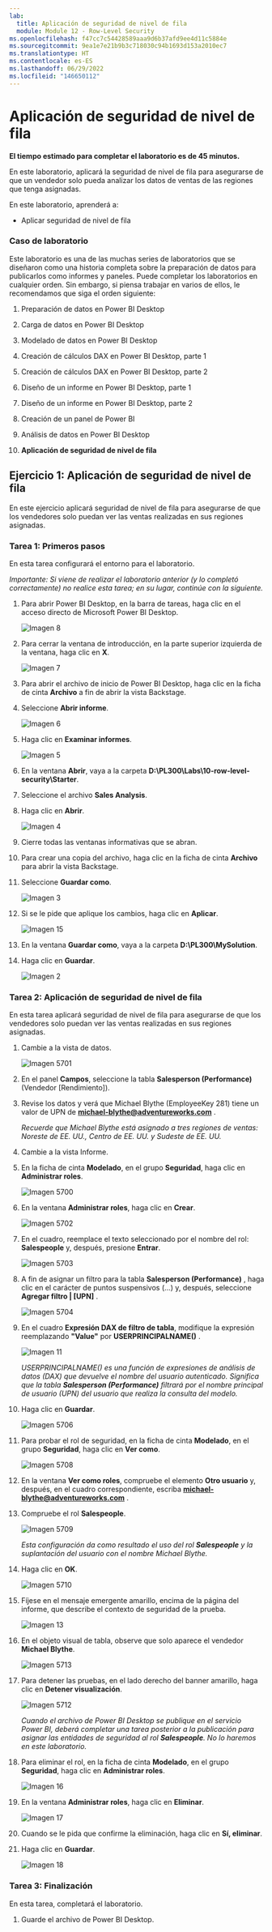 ```yaml
---
lab:
  title: Aplicación de seguridad de nivel de fila
  module: Module 12 - Row-Level Security
ms.openlocfilehash: f47cc7c54428589aaa9d6b37afd9ee4d11c5884e
ms.sourcegitcommit: 9ea1e7e21b9b3c718030c94b1693d153a2010ec7
ms.translationtype: HT
ms.contentlocale: es-ES
ms.lasthandoff: 06/29/2022
ms.locfileid: "146650112"
---
```

# <a name="enforce-row-level-security"></a>**Aplicación de seguridad de nivel de fila**

**El tiempo estimado para completar el laboratorio es de 45 minutos.**

En este laboratorio, aplicará la seguridad de nivel de fila para asegurarse de que un vendedor solo pueda analizar los datos de ventas de las regiones que tenga asignadas.

En este laboratorio, aprenderá a:


- Aplicar seguridad de nivel de fila

### <a name="lab-story"></a>**Caso de laboratorio**

Este laboratorio es una de las muchas series de laboratorios que se diseñaron como una historia completa sobre la preparación de datos para publicarlos como informes y paneles. Puede completar los laboratorios en cualquier orden. Sin embargo, si piensa trabajar en varios de ellos, le recomendamos que siga el orden siguiente:

1. Preparación de datos en Power BI Desktop

2. Carga de datos en Power BI Desktop

3. Modelado de datos en Power BI Desktop

5. Creación de cálculos DAX en Power BI Desktop, parte 1

6. Creación de cálculos DAX en Power BI Desktop, parte 2

7. Diseño de un informe en Power BI Desktop, parte 1

8. Diseño de un informe en Power BI Desktop, parte 2

9. Creación de un panel de Power BI

10. Análisis de datos en Power BI Desktop

11. **Aplicación de seguridad de nivel de fila**

## <a name="exercise-1-enforce-row-level-security"></a>**Ejercicio 1: Aplicación de seguridad de nivel de fila**

En este ejercicio aplicará seguridad de nivel de fila para asegurarse de que los vendedores solo puedan ver las ventas realizadas en sus regiones asignadas.

### <a name="task-1-get-started"></a>**Tarea 1: Primeros pasos**

En esta tarea configurará el entorno para el laboratorio.

*Importante: Si viene de realizar el laboratorio anterior (y lo completó correctamente) no realice esta tarea; en su lugar, continúe con la siguiente.*

1. Para abrir Power BI Desktop, en la barra de tareas, haga clic en el acceso directo de Microsoft Power BI Desktop.

    ![Imagen 8](Linked_image_Files/04-configure-data-model-in-power-bi-desktop-advanced_image1.png)

1. Para cerrar la ventana de introducción, en la parte superior izquierda de la ventana, haga clic en **X**.

    ![Imagen 7](Linked_image_Files/04-configure-data-model-in-power-bi-desktop-advanced_image2.png)

1. Para abrir el archivo de inicio de Power BI Desktop, haga clic en la ficha de cinta **Archivo** a fin de abrir la vista Backstage.

1. Seleccione **Abrir informe**.

    ![Imagen 6](Linked_image_Files/04-configure-data-model-in-power-bi-desktop-advanced_image3.png)

1. Haga clic en **Examinar informes**.

    ![Imagen 5](Linked_image_Files/04-configure-data-model-in-power-bi-desktop-advanced_image4.png)

1. En la ventana **Abrir**, vaya a la carpeta **D:\PL300\Labs\10-row-level-security\Starter**.

1. Seleccione el archivo **Sales Analysis**.

1. Haga clic en **Abrir**.

    ![Imagen 4](Linked_image_Files/04-configure-data-model-in-power-bi-desktop-advanced_image5.png)

1. Cierre todas las ventanas informativas que se abran.

1. Para crear una copia del archivo, haga clic en la ficha de cinta **Archivo** para abrir la vista Backstage.

1. Seleccione **Guardar como**.

    ![Imagen 3](Linked_image_Files/04-configure-data-model-in-power-bi-desktop-advanced_image6.png)

1. Si se le pide que aplique los cambios, haga clic en **Aplicar**.

    ![Imagen 15](Linked_image_Files/04-configure-data-model-in-power-bi-desktop-advanced_image7.png)

1. En la ventana **Guardar como**, vaya a la carpeta **D:\PL300\MySolution**.

1. Haga clic en **Guardar**.

    ![Imagen 2](Linked_image_Files/04-configure-data-model-in-power-bi-desktop-advanced_image8.png)

### <a name="task-2-enforce-row-level-security"></a>**Tarea 2: Aplicación de seguridad de nivel de fila**

En esta tarea aplicará seguridad de nivel de fila para asegurarse de que los vendedores solo puedan ver las ventas realizadas en sus regiones asignadas.

1. Cambie a la vista de datos.

    ![Imagen 5701](Linked_image_Files/04-configure-data-model-in-power-bi-desktop-advanced_image20.png)

2. En el panel **Campos**, seleccione la tabla **Salesperson (Performance)** (Vendedor [Rendimiento]).

3. Revise los datos y verá que Michael Blythe (EmployeeKey 281) tiene un valor de UPN de **michael-blythe@adventureworks.com** .

    *Recuerde que Michael Blythe está asignado a tres regiones de ventas: Noreste de EE. UU., Centro de EE. UU. y Sudeste de EE. UU.*

4. Cambie a la vista Informe.

5. En la ficha de cinta **Modelado**, en el grupo **Seguridad**, haga clic en **Administrar roles**.

    ![Imagen 5700](Linked_image_Files/04-configure-data-model-in-power-bi-desktop-advanced_image21.png)

6. En la ventana **Administrar roles**, haga clic en **Crear**.

    ![Imagen 5702](Linked_image_Files/04-configure-data-model-in-power-bi-desktop-advanced_image22.png)

7. En el cuadro, reemplace el texto seleccionado por el nombre del rol: **Salespeople** y, después, presione **Entrar**.

    ![Imagen 5703](Linked_image_Files/04-configure-data-model-in-power-bi-desktop-advanced_image23.png)

8. A fin de asignar un filtro para la tabla **Salesperson (Performance)** , haga clic en el carácter de puntos suspensivos (...) y, después, seleccione **Agregar filtro \| [UPN]** .

    ![Imagen 5704](Linked_image_Files/04-configure-data-model-in-power-bi-desktop-advanced_image24.png)

9. En el cuadro **Expresión DAX de filtro de tabla**, modifique la expresión reemplazando **"Value"** por **USERPRINCIPALNAME()** .

    ![Imagen 11](Linked_image_Files/04-configure-data-model-in-power-bi-desktop-advanced_image25.png)

    *USERPRINCIPALNAME() es una función de expresiones de análisis de datos (DAX) que devuelve el nombre del usuario autenticado. Significa que la tabla **Salesperson (Performance)** filtrará por el nombre principal de usuario (UPN) del usuario que realiza la consulta del modelo.*

10. Haga clic en **Guardar**.

    ![Imagen 5706](Linked_image_Files/04-configure-data-model-in-power-bi-desktop-advanced_image26.png)

11. Para probar el rol de seguridad, en la ficha de cinta **Modelado**, en el grupo **Seguridad**, haga clic en **Ver como**.

    ![Imagen 5708](Linked_image_Files/04-configure-data-model-in-power-bi-desktop-advanced_image27.png)

12. En la ventana **Ver como roles**, compruebe el elemento **Otro usuario** y, después, en el cuadro correspondiente, escriba **michael-blythe@adventureworks.com** .

13. Compruebe el rol **Salespeople**.

    ![Imagen 5709](Linked_image_Files/04-configure-data-model-in-power-bi-desktop-advanced_image28.png)

    *Esta configuración da como resultado el uso del rol **Salespeople** y la suplantación del usuario con el nombre Michael Blythe.*

14. Haga clic en **OK**.

    ![Imagen 5710](Linked_image_Files/04-configure-data-model-in-power-bi-desktop-advanced_image29.png)

15. Fíjese en el mensaje emergente amarillo, encima de la página del informe, que describe el contexto de seguridad de la prueba.

    ![Imagen 13](Linked_image_Files/04-configure-data-model-in-power-bi-desktop-advanced_image30.png)

16. En el objeto visual de tabla, observe que solo aparece el vendedor **Michael Blythe**.

    ![Imagen 5713](Linked_image_Files/04-configure-data-model-in-power-bi-desktop-advanced_image31.png)

17. Para detener las pruebas, en el lado derecho del banner amarillo, haga clic en **Detener visualización**.

    ![Imagen 5712](Linked_image_Files/04-configure-data-model-in-power-bi-desktop-advanced_image32.png)

    *Cuando el archivo de Power BI Desktop se publique en el servicio Power BI, deberá completar una tarea posterior a la publicación para asignar las entidades de seguridad al rol **Salespeople**. No lo haremos en este laboratorio.*

18. Para eliminar el rol, en la ficha de cinta **Modelado**, en el grupo **Seguridad**, haga clic en **Administrar roles**.

    ![Imagen 16](Linked_image_Files/04-configure-data-model-in-power-bi-desktop-advanced_image33.png)

19. En la ventana **Administrar roles**, haga clic en **Eliminar**.

    ![Imagen 17](Linked_image_Files/04-configure-data-model-in-power-bi-desktop-advanced_image34.png)

20. Cuando se le pida que confirme la eliminación, haga clic en **Sí, eliminar**.

21. Haga clic en **Guardar**.

    ![Imagen 18](Linked_image_Files/04-configure-data-model-in-power-bi-desktop-advanced_image35.png)

### <a name="task-3-finish-up"></a>**Tarea 3: Finalización**

En esta tarea, completará el laboratorio.

1. Guarde el archivo de Power BI Desktop.

